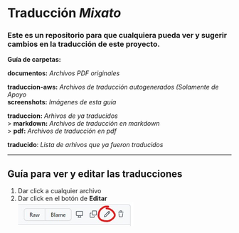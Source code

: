 # Traducción _Mixato_

### Este es un repositorio para que cualquiera pueda ver y sugerir cambios en la traducción de este proyecto.

**Guía de carpetas:**

**documentos:** _Archivos PDF originales_  
<!-- **originales:** _Arhivo ZIP original_   -->
**traduccion-aws:** _Archivos de traducción autogenerados (Solamente de Apoyo_  
**screenshots:** _Imágenes de esta guía_

**traduccion:** _Arhivos de ya traducidos_  
 \> **markdown:** _Archivos de traducción en markdown_  
 \> **pdf:** _Archivos de traducción en pdf_

**traducido**: _Lista de arhivos que ya fueron traducidos_

---

## Guía para ver y editar las traducciones

1. Dar click a cualquier archivo
2. Dar click en el botón de **Editar**  
   ![screenshot](screenshots/screenshot1.jpg)

